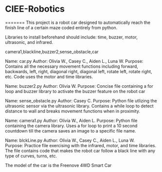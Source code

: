 


# CIEE-Robotics
=======
This project is a robot car designed to automatically reach the finish line of a certain maze coded entirely from python.

Libraries to install beforehand should include: time, buzzer, motor, ultrasonic, and infrared.

camera1,blackline,buzzer2,sense_obstacle,car

 Name: car.py
 Author: Olivia W., Casey C., Aiden L., Luna W. 
 Purpose: Contains all the necessary movement functions including forward, backwards, left, right, diagonal right, diagonal left, rotate left, rotate right, etc. Code uses the motor and time libraries.

 Name: buzzer2.py
 Author: Olivia W.
 Purpose: Concise file containing a for loop and buzzer library to activate the buzzer feature on the robot car

 Name: sense_obstacle.py
 Author: Casey C.
 Purpose: Python file utlizing the ultrasonic sensor via the ultrasonic library. Contains a while loop to detect distance to wall and breaks movement functions when in proximity.

 Name: camera1.py
 Author: Olivia W., Aiden L. 
 Purpose: Python file containing the camera library. Uses a for loop to print a 10 second countdown till the camera saves an image to a specific file name.

 Name: blckLine.py
 Author: Olivia W., Casey C., Aiden L., Luna W.   
 Purpose: Practice file exercising with the infrared, motor, and time libraries. The file contains code that makes the robot car follow a black line with any type of curves, turns, etc. 
 
 The model of the car is the Freenove 4WD Smart Car


